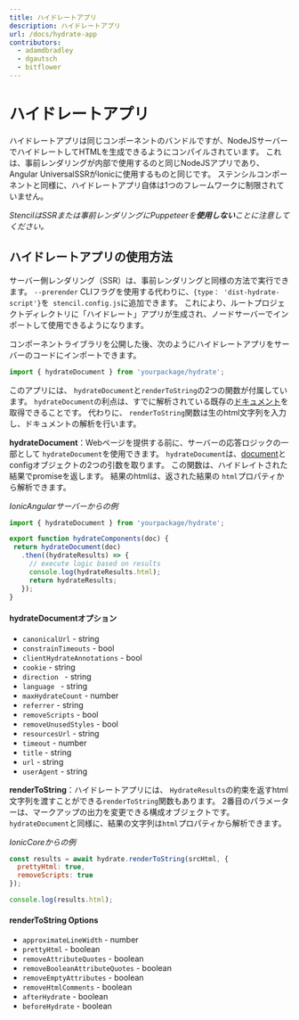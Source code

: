 ```yaml
---
title: ハイドレートアプリ
description: ハイドレートアプリ
url: /docs/hydrate-app
contributors:
  - adamdbradley
  - dgautsch
  - bitflower
---
```


# ハイドレートアプリ

ハイドレートアプリは同じコンポーネントのバンドルですが、NodeJSサーバーでハイドレートしてHTMLを生成できるようにコンパイルされています。 これは、事前レンダリングが内部で使用するのと同じNodeJSアプリであり、Angular UniversalSSRがIonicに使用するものと同じです。 ステンシルコンポーネントと同様に、ハイドレートアプリ自体は1つのフレームワークに制限されていません。

_StencilはSSRまたは事前レンダリングにPuppeteerを**使用しない**ことに注意してください。_

## ハイドレートアプリの使用方法

サーバー側レンダリング（SSR）は、事前レンダリングと同様の方法で実行できます。 `--prerender` CLIフラグを使用する代わりに、` {type： 'dist-hydrate-script'} `を` stencil.config.js`に追加できます。 これにより、ルートプロジェクトディレクトリに「ハイドレート」アプリが生成され、ノードサーバーでインポートして使用できるようになります。

コンポーネントライブラリを公開した後、次のようにハイドレートアプリをサーバーのコードにインポートできます。

```javascript
import { hydrateDocument } from 'yourpackage/hydrate';
```

このアプリには、 `hydrateDocument`と`renderToString`の2つの関数が付属しています。 `hydrateDocument`の利点は、すでに解析されている既存の[ドキュメント](https://developer.mozilla.org/en-US/docs/Web/API/HTMLDocument)を取得できることです。 代わりに、 `renderToString`関数は生のhtml文字列を入力し、ドキュメントの解析を行います。

**hydrateDocument**：Webページを提供する前に、サーバーの応答ロジックの一部として `hydrateDocument`を使用できます。 `hydrateDocument`は、[document](https://developer.mozilla.org/en-US/docs/Web/API/HTMLDocument)とconfigオブジェクトの2つの引数を取ります。 この関数は、ハイドレイトされた結果でpromiseを返します。 結果のhtmlは、返された結果の `html`プロパティから解析できます。

*IonicAngularサーバーからの例*

 ```javascript
import { hydrateDocument } from 'yourpackage/hydrate';

export function hydrateComponents(doc) {
  return hydrateDocument(doc)
    .then((hydrateResults) => {
      // execute logic based on results
      console.log(hydrateResults.html);
      return hydrateResults;
    });
}
```

#### hydrateDocumentオプション
  - `canonicalUrl` - string
  - `constrainTimeouts` - bool
  - `clientHydrateAnnotations` - bool
  - `cookie` - string
  - `direction ` - string
  - `language ` - string
  - `maxHydrateCount` - number
  - `referrer` - string
  - `removeScripts` - bool
  - `removeUnusedStyles` - bool
  - `resourcesUrl` - string
  - `timeout` - number
  - `title` - string
  - `url` - string
  - `userAgent` - string

**renderToString**：ハイドレートアプリには、 `HydrateResults`の約束を返すhtml文字列を渡すことができる`renderToString`関数もあります。 2番目のパラメーターは、マークアップの出力を変更できる構成オブジェクトです。 `hydrateDocument`と同様に、結果の文字列は`html`プロパティから解析できます。


*IonicCoreからの例*

```javascript
const results = await hydrate.renderToString(srcHtml, {
  prettyHtml: true,
  removeScripts: true
});

console.log(results.html);
```

#### renderToString Options

  - `approximateLineWidth` - number
  - `prettyHtml` - boolean
  - `removeAttributeQuotes` - boolean
  - `removeBooleanAttributeQuotes` - boolean
  - `removeEmptyAttributes` - boolean
  - `removeHtmlComments` - boolean
  - `afterHydrate` - boolean
  - `beforeHydrate` - boolean

